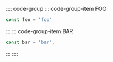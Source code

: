 :::: code-group
::: code-group-item FOO
```js
const foo = 'foo'
```
:::
::: code-group-item BAR
```js
const bar = 'bar';

```
:::
::::